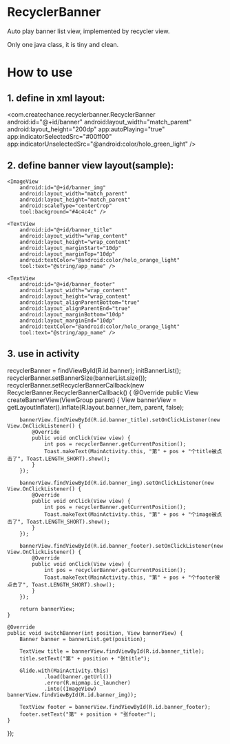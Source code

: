 # RecyclerBanner
Auto play banner list view, implemented by recycler view.

Only one java class, it is tiny and clean.

# How to use
## 1. define in xml layout:

<com.createchance.recyclerbanner.RecyclerBanner
        android:id="@+id/banner"
        android:layout_width="match_parent"
        android:layout_height="200dp"
        app:autoPlaying="true"
        app:indicatorSelectedSrc="#00ff00"
        app:indicatorUnselectedSrc="@android:color/holo_green_light" />

## 2. define banner view layout(sample):

<?xml version="1.0" encoding="utf-8"?>
<RelativeLayout xmlns:android="http://schemas.android.com/apk/res/android"
    xmlns:tool="http://schemas.android.com/tools"
    android:layout_width="match_parent"
    android:layout_height="match_parent">

    <ImageView
        android:id="@+id/banner_img"
        android:layout_width="match_parent"
        android:layout_height="match_parent"
        android:scaleType="centerCrop"
        tool:background="#4c4c4c" />

    <TextView
        android:id="@+id/banner_title"
        android:layout_width="wrap_content"
        android:layout_height="wrap_content"
        android:layout_marginStart="10dp"
        android:layout_marginTop="10dp"
        android:textColor="@android:color/holo_orange_light"
        tool:text="@string/app_name" />

    <TextView
        android:id="@+id/banner_footer"
        android:layout_width="wrap_content"
        android:layout_height="wrap_content"
        android:layout_alignParentBottom="true"
        android:layout_alignParentEnd="true"
        android:layout_marginBottom="10dp"
        android:layout_marginEnd="10dp"
        android:textColor="@android:color/holo_orange_light"
        tool:text="@string/app_name" />

</RelativeLayout>

## 3. use in activity

recyclerBanner = findViewById(R.id.banner);
initBannerList();
recyclerBanner.setBannerSize(bannerList.size());
recyclerBanner.setRecyclerBannerCallback(new RecyclerBanner.RecyclerBannerCallback() {
    @Override
    public View createBannerView(ViewGroup parent) {
        View bannerView = getLayoutInflater().inflate(R.layout.banner_item, parent, false);

        bannerView.findViewById(R.id.banner_title).setOnClickListener(new View.OnClickListener() {
            @Override
            public void onClick(View view) {
                int pos = recyclerBanner.getCurrentPosition();
                Toast.makeText(MainActivity.this, "第" + pos + "个title被点击了", Toast.LENGTH_SHORT).show();
            }
        });

        bannerView.findViewById(R.id.banner_img).setOnClickListener(new View.OnClickListener() {
            @Override
            public void onClick(View view) {
                int pos = recyclerBanner.getCurrentPosition();
                Toast.makeText(MainActivity.this, "第" + pos + "个image被点击了", Toast.LENGTH_SHORT).show();
            }
        });

        bannerView.findViewById(R.id.banner_footer).setOnClickListener(new View.OnClickListener() {
            @Override
            public void onClick(View view) {
                int pos = recyclerBanner.getCurrentPosition();
                Toast.makeText(MainActivity.this, "第" + pos + "个footer被点击了", Toast.LENGTH_SHORT).show();
            }
        });

        return bannerView;
    }

    @Override
    public void switchBanner(int position, View bannerView) {
        Banner banner = bannerList.get(position);

        TextView title = bannerView.findViewById(R.id.banner_title);
        title.setText("第" + position + "张title");

        Glide.with(MainActivity.this)
                .load(banner.getUrl())
                .error(R.mipmap.ic_launcher)
                .into((ImageView) bannerView.findViewById(R.id.banner_img));

        TextView footer = bannerView.findViewById(R.id.banner_footer);
        footer.setText("第" + position + "张footer");
    }
});
